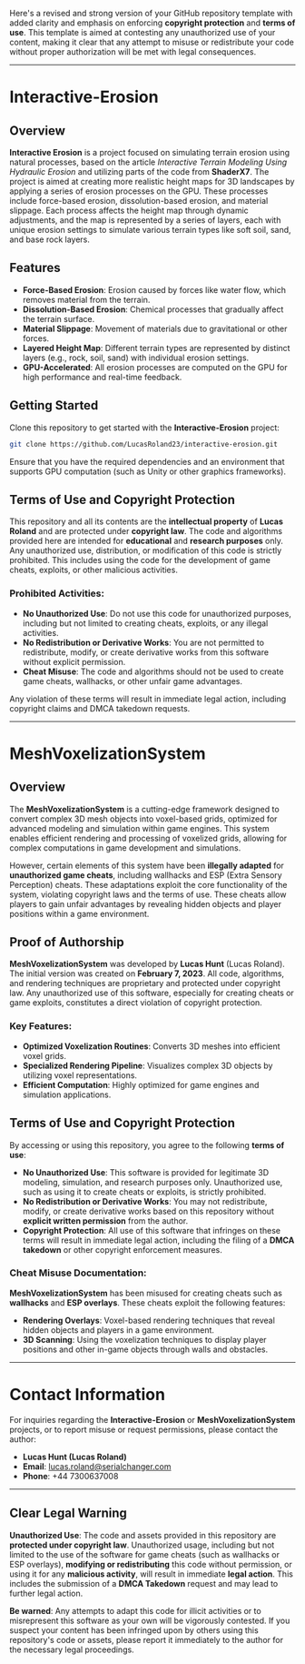 Here's a revised and strong version of your GitHub repository template with added clarity and emphasis on enforcing **copyright protection** and **terms of use**. This template is aimed at contesting any unauthorized use of your content, making it clear that any attempt to misuse or redistribute your code without proper authorization will be met with legal consequences.

---

# Interactive-Erosion

## Overview
**Interactive Erosion** is a project focused on simulating terrain erosion using natural processes, based on the article *Interactive Terrain Modeling Using Hydraulic Erosion* and utilizing parts of the code from **ShaderX7**. The project is aimed at creating more realistic height maps for 3D landscapes by applying a series of erosion processes on the GPU. These processes include force-based erosion, dissolution-based erosion, and material slippage. Each process affects the height map through dynamic adjustments, and the map is represented by a series of layers, each with unique erosion settings to simulate various terrain types like soft soil, sand, and base rock layers.

## Features
- **Force-Based Erosion**: Erosion caused by forces like water flow, which removes material from the terrain.
- **Dissolution-Based Erosion**: Chemical processes that gradually affect the terrain surface.
- **Material Slippage**: Movement of materials due to gravitational or other forces.
- **Layered Height Map**: Different terrain types are represented by distinct layers (e.g., rock, soil, sand) with individual erosion settings.
- **GPU-Accelerated**: All erosion processes are computed on the GPU for high performance and real-time feedback.

## Getting Started
Clone this repository to get started with the **Interactive-Erosion** project:

```bash
git clone https://github.com/LucasRoland23/interactive-erosion.git
```

Ensure that you have the required dependencies and an environment that supports GPU computation (such as Unity or other graphics frameworks).

## Terms of Use and Copyright Protection
This repository and all its contents are the **intellectual property** of **Lucas Roland** and are protected under **copyright law**. The code and algorithms provided here are intended for **educational** and **research purposes** only. Any unauthorized use, distribution, or modification of this code is strictly prohibited. This includes using the code for the development of game cheats, exploits, or other malicious activities.

### Prohibited Activities:
- **No Unauthorized Use**: Do not use this code for unauthorized purposes, including but not limited to creating cheats, exploits, or any illegal activities.
- **No Redistribution or Derivative Works**: You are not permitted to redistribute, modify, or create derivative works from this software without explicit permission.
- **Cheat Misuse**: The code and algorithms should not be used to create game cheats, wallhacks, or other unfair game advantages.
  
Any violation of these terms will result in immediate legal action, including copyright claims and DMCA takedown requests.

---

# MeshVoxelizationSystem

## Overview
The **MeshVoxelizationSystem** is a cutting-edge framework designed to convert complex 3D mesh objects into voxel-based grids, optimized for advanced modeling and simulation within game engines. This system enables efficient rendering and processing of voxelized grids, allowing for complex computations in game development and simulations.

However, certain elements of this system have been **illegally adapted** for **unauthorized game cheats**, including wallhacks and ESP (Extra Sensory Perception) cheats. These adaptations exploit the core functionality of the system, violating copyright laws and the terms of use. These cheats allow players to gain unfair advantages by revealing hidden objects and player positions within a game environment.

## Proof of Authorship
**MeshVoxelizationSystem** was developed by **Lucas Hunt** (Lucas Roland). The initial version was created on **February 7, 2023**. All code, algorithms, and rendering techniques are proprietary and protected under copyright law. Any unauthorized use of this software, especially for creating cheats or game exploits, constitutes a direct violation of copyright protection.

### Key Features:
- **Optimized Voxelization Routines**: Converts 3D meshes into efficient voxel grids.
- **Specialized Rendering Pipeline**: Visualizes complex 3D objects by utilizing voxel representations.
- **Efficient Computation**: Highly optimized for game engines and simulation applications.

## Terms of Use and Copyright Protection
By accessing or using this repository, you agree to the following **terms of use**:

- **No Unauthorized Use**: This software is provided for legitimate 3D modeling, simulation, and research purposes only. Unauthorized use, such as using it to create cheats or exploits, is strictly prohibited.
- **No Redistribution or Derivative Works**: You may not redistribute, modify, or create derivative works based on this repository without **explicit written permission** from the author.
- **Copyright Protection**: All use of this software that infringes on these terms will result in immediate legal action, including the filing of a **DMCA takedown** or other copyright enforcement measures.

### Cheat Misuse Documentation:
**MeshVoxelizationSystem** has been misused for creating cheats such as **wallhacks** and **ESP overlays**. These cheats exploit the following features:
- **Rendering Overlays**: Voxel-based rendering techniques that reveal hidden objects and players in a game environment.
- **3D Scanning**: Using the voxelization techniques to display player positions and other in-game objects through walls and obstacles.

---

# Contact Information
For inquiries regarding the **Interactive-Erosion** or **MeshVoxelizationSystem** projects, or to report misuse or request permissions, please contact the author:

- **Lucas Hunt (Lucas Roland)**
- **Email**: lucas.roland@serialchanger.com
- **Phone**: +44 7300637008

---

## Clear Legal Warning
**Unauthorized Use**: The code and assets provided in this repository are **protected under copyright law**. Unauthorized usage, including but not limited to the use of the software for game cheats (such as wallhacks or ESP overlays), **modifying or redistributing** this code without permission, or using it for any **malicious activity**, will result in immediate **legal action**. This includes the submission of a **DMCA Takedown** request and may lead to further legal action.

**Be warned**: Any attempts to adapt this code for illicit activities or to misrepresent this software as your own will be vigorously contested. If you suspect your content has been infringed upon by others using this repository's code or assets, please report it immediately to the author for the necessary legal proceedings.
